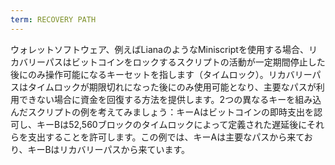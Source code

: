 ```yaml
---
term: RECOVERY PATH
---
```


ウォレットソフトウェア、例えばLianaのようなMiniscriptを使用する場合、リカバリーパスはビットコインをロックするスクリプトの活動が一定期間停止した後にのみ操作可能になるキーセットを指します（タイムロック）。リカバリーパスはタイムロックが期限切れになった後にのみ使用可能となり、主要なパスが利用できない場合に資金を回復する方法を提供します。2つの異なるキーを組み込んだスクリプトの例を考えてみましょう：キーAはビットコインの即時支出を認可し、キーBは52,560ブロックのタイムロックによって定義された遅延後にそれらを支出することを許可します。この例では、キーAは主要なパスから来ており、キーBはリカバリーパスから来ています。